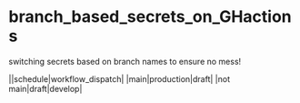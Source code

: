 # branch_based_secrets_on_GHactions
switching secrets based on branch names to ensure no mess!

||schedule|workflow_dispatch|
|main|production|draft|
|not main|draft|develop|
